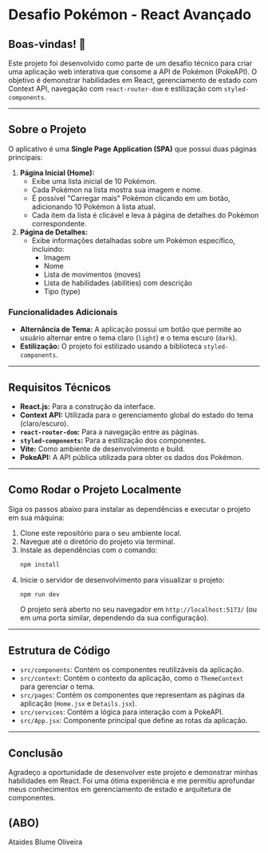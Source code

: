 # Desafio Pokémon - React Avançado

## Boas-vindas! 👋

Este projeto foi desenvolvido como parte de um desafio técnico para criar uma aplicação web interativa que consome a API de Pokémon (PokeAPI). O objetivo é demonstrar habilidades em React, gerenciamento de estado com Context API, navegação com `react-router-dom` e estilização com `styled-components`.

---

## Sobre o Projeto

O aplicativo é uma **Single Page Application (SPA)** que possui duas páginas principais:

1. **Página Inicial (Home):**
   - Exibe uma lista inicial de 10 Pokémon.
   - Cada Pokémon na lista mostra sua imagem e nome.
   - É possível "Carregar mais" Pokémon clicando em um botão, adicionando 10 Pokémon à lista atual.
   - Cada item da lista é clicável e leva à página de detalhes do Pokémon correspondente.
2. **Página de Detalhes:**
   - Exibe informações detalhadas sobre um Pokémon específico, incluindo:
     - Imagem
     - Nome
     - Lista de movimentos (moves)
     - Lista de habilidades (abilities) com descrição
     - Tipo (type)

### Funcionalidades Adicionais

- **Alternância de Tema:** A aplicação possui um botão que permite ao usuário alternar entre o tema claro (`light`) e o tema escuro (`dark`).
- **Estilização:** O projeto foi estilizado usando a biblioteca `styled-components`.

---

## Requisitos Técnicos

- **React.js:** Para a construção da interface.
- **Context API:** Utilizada para o gerenciamento global do estado do tema (claro/escuro).
- **`react-router-dom`:** Para a navegação entre as páginas.
- **`styled-components`:** Para a estilização dos componentes.
- **Vite:** Como ambiente de desenvolvimento e build.
- **PokeAPI:** A API pública utilizada para obter os dados dos Pokémon.

---

## Como Rodar o Projeto Localmente

Siga os passos abaixo para instalar as dependências e executar o projeto em sua máquina:

1. Clone este repositório para o seu ambiente local.
2. Navegue até o diretório do projeto via terminal.
3. Instale as dependências com o comando:
   ```bash
   npm install
   ```
4. Inicie o servidor de desenvolvimento para visualizar o projeto:
   ```bash
   npm run dev
   ```
   O projeto será aberto no seu navegador em `http://localhost:5173/` (ou em uma porta similar, dependendo da sua configuração).

---

## Estrutura de Código

- `src/components`: Contém os componentes reutilizáveis da aplicação.
- `src/context`: Contém o contexto da aplicação, como o `ThemeContext` para gerenciar o tema.
- `src/pages`: Contém os componentes que representam as páginas da aplicação (`Home.jsx` e `Details.jsx`).
- `src/services`: Contém a lógica para interação com a PokeAPI.
- `src/App.jsx`: Componente principal que define as rotas da aplicação.

---

## Conclusão

Agradeço a oportunidade de desenvolver este projeto e demonstrar minhas habilidades em React. Foi uma ótima experiência e me permitiu aprofundar meus conhecimentos em gerenciamento de estado e arquitetura de componentes.

## (ABO)

Ataides Blume Oliveira
